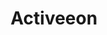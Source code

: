 ---
layout: company
title: Activeeon
published: true

company_url: https://www.activeeon.com/

logo: /assets/images/company_logo-activeeon.png

company_tags: 
    main: R&D
    other: Java Cloud research, ML

work:
    - name: Subsedized meals (ticket restaurant)
      value: true
    - name: Contract type(s) 
      value: CDI (Full Time)
    - name: Creche d'entreprise
      value: false
    - name: Remote work (teletravail)
      value: flexible
    - name: RTT
      value: false
    - name: Eparnage
      value: false

perks: 
    - name: "Employee stock option plan"
      value: false 
    - name: New tech Gear
      value: false
    - name: Free drinks
      value: false
    - name: Renumeration based on experience
      value: true
    - name: Complete health and social insurance
      value: true
    - name: CSE
      value: false
    - name: Public transport reimpursement
      value: true
    - name: Conference events
      value: true
    - name: Annual leave 
      value: 5w

international:
  language_policy_french: not required
  language_policy_english: English proficiency required
  relocation_support: false

founded_in: 2007
employees: 45

location:
    address: 2000 route des Lucioles, Les Algorithmes, Pythagore B 
    city: Sophia Antipolis, France

description: >
    ActiveEon provides companies with Workflows & Scheduling software for workload automation, acceleration and scalability in the context of big data, analytics, Internet of Things, machine learning, HPC. 

more_description: >
    ActiveEon is involved in projects requiring significant processing times, such as data analysis, financial simulations, machine learning, predictive maintenance, satellite image processing, DNA profiling and more.

mission: >
    Create and provide users with the best orchestration solution for workload automation and big compute on premises and in the cloud. 
problem_solving: >
    Developing applications that integrate multiple transportation modes, 
    allowing users to plan, book, and pay for various mobility services in one place. 
    Helping cities and transport authorities optimize their mobility services.

    
specialties:
    - international
    - Patent granted application
    - ROI in less than 1 year
    - From 40 to 20,000 of CPU cores managed
---